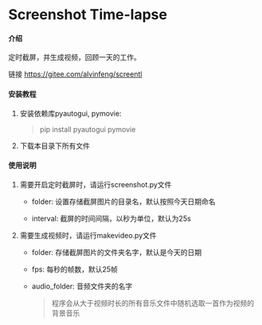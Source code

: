 # Screenshot Time-lapse

#### 介绍
定时截屏，并生成视频，回顾一天的工作。

链接 https://gitee.com/alvinfeng/screentl


#### 安装教程

1. 安装依赖库pyautogui, pymovie:

   > pip install pyautogui pymovie

2. 下载本目录下所有文件

#### 使用说明

1. 需要开启定时截屏时，请运行screenshot.py文件

   - folder: 设置存储截屏图片的目录名，默认按照今天日期命名

   - interval: 截屏的时间间隔，以秒为单位，默认为25s

2. 需要生成视频时，请运行makevideo.py文件

   - folder: 存储截屏图片的文件夹名字，默认是今天的日期

   - fps: 每秒的帧数，默认25帧

   - audio_folder: 音频文件夹的名字

     > 程序会从大于视频时长的所有音乐文件中随机选取一首作为视频的背景音乐
